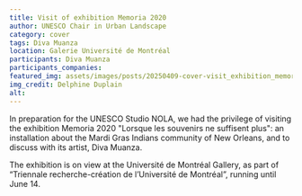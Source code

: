 ```yaml
---
title: Visit of exhibition Memoria 2020
author: UNESCO Chair in Urban Landscape
category: cover
tags: Diva Muanza
location: Galerie Université de Montréal
participants: Diva Muanza
participants_companies: 
featured_img: assets/images/posts/20250409-cover-visit_exhibition_memoria_2020.jpg
img_credit: Delphine Duplain
alt:
---
```

In preparation for the UNESCO Studio NOLA, we had the privilege of visiting the exhibition Memoria 2020 "Lorsque les souvenirs ne suffisent plus": an installation about the Mardi Gras Indians community of New Orleans, and to discuss with its artist, Diva Muanza.

The exhibition is on view at the Université de Montréal Gallery, as part of “Triennale recherche-création de l’Université de Montréal”, running until June 14.
